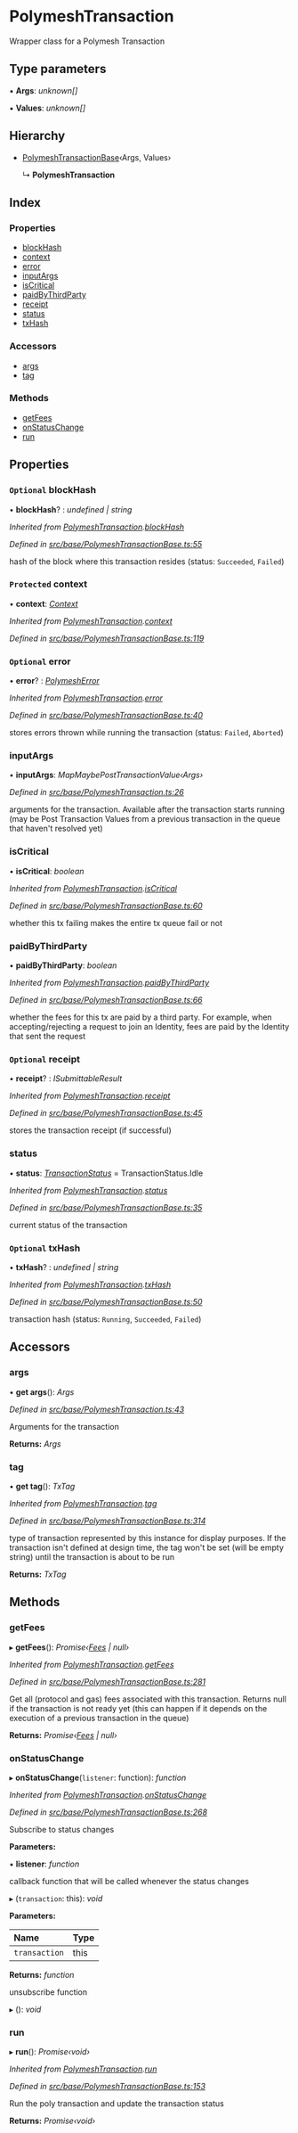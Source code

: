 # PolymeshTransaction

Wrapper class for a Polymesh Transaction

## Type parameters

▪ **Args**: _unknown\[\]_

▪ **Values**: _unknown\[\]_

## Hierarchy

* [PolymeshTransactionBase](polymeshtransactionbase.md)‹Args, Values›

  ↳ **PolymeshTransaction**

## Index

### Properties

* [blockHash](polymeshtransaction.md#optional-blockhash)
* [context](polymeshtransaction.md#protected-context)
* [error](polymeshtransaction.md#optional-error)
* [inputArgs](polymeshtransaction.md#inputargs)
* [isCritical](polymeshtransaction.md#iscritical)
* [paidByThirdParty](polymeshtransaction.md#paidbythirdparty)
* [receipt](polymeshtransaction.md#optional-receipt)
* [status](polymeshtransaction.md#status)
* [txHash](polymeshtransaction.md#optional-txhash)

### Accessors

* [args](polymeshtransaction.md#args)
* [tag](polymeshtransaction.md#tag)

### Methods

* [getFees](polymeshtransaction.md#getfees)
* [onStatusChange](polymeshtransaction.md#onstatuschange)
* [run](polymeshtransaction.md#run)

## Properties

### `Optional` blockHash

• **blockHash**? : _undefined \| string_

_Inherited from_ [_PolymeshTransaction_](polymeshtransaction.md)_._[_blockHash_](polymeshtransaction.md#optional-blockhash)

_Defined in_ [_src/base/PolymeshTransactionBase.ts:55_](https://github.com/PolymathNetwork/polymesh-sdk/blob/23062de4/src/base/PolymeshTransactionBase.ts#L55)

hash of the block where this transaction resides \(status: `Succeeded`, `Failed`\)

### `Protected` context

• **context**: [_Context_](context.md)

_Inherited from_ [_PolymeshTransaction_](polymeshtransaction.md)_._[_context_](polymeshtransaction.md#protected-context)

_Defined in_ [_src/base/PolymeshTransactionBase.ts:119_](https://github.com/PolymathNetwork/polymesh-sdk/blob/23062de4/src/base/PolymeshTransactionBase.ts#L119)

### `Optional` error

• **error**? : [_PolymeshError_](polymesherror.md)

_Inherited from_ [_PolymeshTransaction_](polymeshtransaction.md)_._[_error_](polymeshtransaction.md#optional-error)

_Defined in_ [_src/base/PolymeshTransactionBase.ts:40_](https://github.com/PolymathNetwork/polymesh-sdk/blob/23062de4/src/base/PolymeshTransactionBase.ts#L40)

stores errors thrown while running the transaction \(status: `Failed`, `Aborted`\)

### inputArgs

• **inputArgs**: _MapMaybePostTransactionValue‹Args›_

_Defined in_ [_src/base/PolymeshTransaction.ts:26_](https://github.com/PolymathNetwork/polymesh-sdk/blob/23062de4/src/base/PolymeshTransaction.ts#L26)

arguments for the transaction. Available after the transaction starts running \(may be Post Transaction Values from a previous transaction in the queue that haven't resolved yet\)

### isCritical

• **isCritical**: _boolean_

_Inherited from_ [_PolymeshTransaction_](polymeshtransaction.md)_._[_isCritical_](polymeshtransaction.md#iscritical)

_Defined in_ [_src/base/PolymeshTransactionBase.ts:60_](https://github.com/PolymathNetwork/polymesh-sdk/blob/23062de4/src/base/PolymeshTransactionBase.ts#L60)

whether this tx failing makes the entire tx queue fail or not

### paidByThirdParty

• **paidByThirdParty**: _boolean_

_Inherited from_ [_PolymeshTransaction_](polymeshtransaction.md)_._[_paidByThirdParty_](polymeshtransaction.md#paidbythirdparty)

_Defined in_ [_src/base/PolymeshTransactionBase.ts:66_](https://github.com/PolymathNetwork/polymesh-sdk/blob/23062de4/src/base/PolymeshTransactionBase.ts#L66)

whether the fees for this tx are paid by a third party. For example, when accepting/rejecting a request to join an Identity, fees are paid by the Identity that sent the request

### `Optional` receipt

• **receipt**? : _ISubmittableResult_

_Inherited from_ [_PolymeshTransaction_](polymeshtransaction.md)_._[_receipt_](polymeshtransaction.md#optional-receipt)

_Defined in_ [_src/base/PolymeshTransactionBase.ts:45_](https://github.com/PolymathNetwork/polymesh-sdk/blob/23062de4/src/base/PolymeshTransactionBase.ts#L45)

stores the transaction receipt \(if successful\)

### status

• **status**: [_TransactionStatus_](../enums/transactionstatus.md) = TransactionStatus.Idle

_Inherited from_ [_PolymeshTransaction_](polymeshtransaction.md)_._[_status_](polymeshtransaction.md#status)

_Defined in_ [_src/base/PolymeshTransactionBase.ts:35_](https://github.com/PolymathNetwork/polymesh-sdk/blob/23062de4/src/base/PolymeshTransactionBase.ts#L35)

current status of the transaction

### `Optional` txHash

• **txHash**? : _undefined \| string_

_Inherited from_ [_PolymeshTransaction_](polymeshtransaction.md)_._[_txHash_](polymeshtransaction.md#optional-txhash)

_Defined in_ [_src/base/PolymeshTransactionBase.ts:50_](https://github.com/PolymathNetwork/polymesh-sdk/blob/23062de4/src/base/PolymeshTransactionBase.ts#L50)

transaction hash \(status: `Running`, `Succeeded`, `Failed`\)

## Accessors

### args

• **get args**\(\): _Args_

_Defined in_ [_src/base/PolymeshTransaction.ts:43_](https://github.com/PolymathNetwork/polymesh-sdk/blob/23062de4/src/base/PolymeshTransaction.ts#L43)

Arguments for the transaction

**Returns:** _Args_

### tag

• **get tag**\(\): _TxTag_

_Inherited from_ [_PolymeshTransaction_](polymeshtransaction.md)_._[_tag_](polymeshtransaction.md#tag)

_Defined in_ [_src/base/PolymeshTransactionBase.ts:314_](https://github.com/PolymathNetwork/polymesh-sdk/blob/23062de4/src/base/PolymeshTransactionBase.ts#L314)

type of transaction represented by this instance for display purposes. If the transaction isn't defined at design time, the tag won't be set \(will be empty string\) until the transaction is about to be run

**Returns:** _TxTag_

## Methods

### getFees

▸ **getFees**\(\): _Promise‹_[_Fees_](../interfaces/fees.md) _\| null›_

_Inherited from_ [_PolymeshTransaction_](polymeshtransaction.md)_._[_getFees_](polymeshtransaction.md#getfees)

_Defined in_ [_src/base/PolymeshTransactionBase.ts:281_](https://github.com/PolymathNetwork/polymesh-sdk/blob/23062de4/src/base/PolymeshTransactionBase.ts#L281)

Get all \(protocol and gas\) fees associated with this transaction. Returns null if the transaction is not ready yet \(this can happen if it depends on the execution of a previous transaction in the queue\)

**Returns:** _Promise‹_[_Fees_](../interfaces/fees.md) _\| null›_

### onStatusChange

▸ **onStatusChange**\(`listener`: function\): _function_

_Inherited from_ [_PolymeshTransaction_](polymeshtransaction.md)_._[_onStatusChange_](polymeshtransaction.md#onstatuschange)

_Defined in_ [_src/base/PolymeshTransactionBase.ts:268_](https://github.com/PolymathNetwork/polymesh-sdk/blob/23062de4/src/base/PolymeshTransactionBase.ts#L268)

Subscribe to status changes

**Parameters:**

▪ **listener**: _function_

callback function that will be called whenever the status changes

▸ \(`transaction`: this\): _void_

**Parameters:**

| Name | Type |
| :--- | :--- |
| `transaction` | this |

**Returns:** _function_

unsubscribe function

▸ \(\): _void_

### run

▸ **run**\(\): _Promise‹void›_

_Inherited from_ [_PolymeshTransaction_](polymeshtransaction.md)_._[_run_](polymeshtransaction.md#run)

_Defined in_ [_src/base/PolymeshTransactionBase.ts:153_](https://github.com/PolymathNetwork/polymesh-sdk/blob/23062de4/src/base/PolymeshTransactionBase.ts#L153)

Run the poly transaction and update the transaction status

**Returns:** _Promise‹void›_

